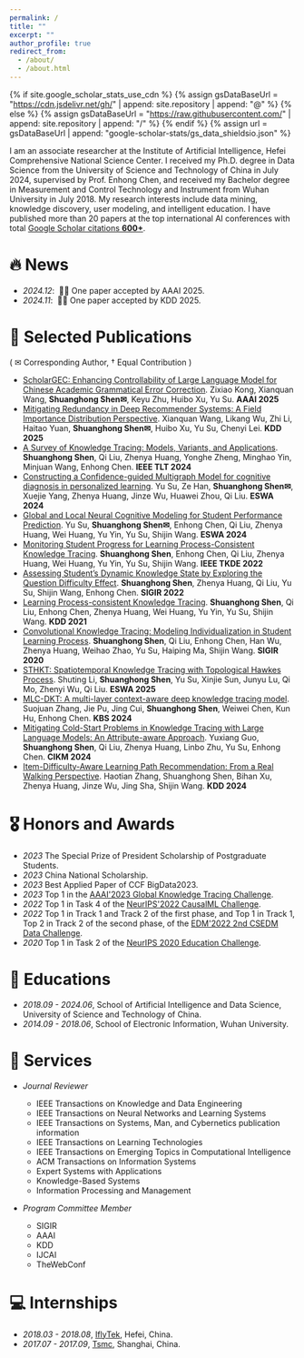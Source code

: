 ```yaml
---
permalink: /
title: ""
excerpt: ""
author_profile: true
redirect_from: 
  - /about/
  - /about.html
---
```


{% if site.google_scholar_stats_use_cdn %}
{% assign gsDataBaseUrl = "https://cdn.jsdelivr.net/gh/" | append: site.repository | append: "@" %}
{% else %}
{% assign gsDataBaseUrl = "https://raw.githubusercontent.com/" | append: site.repository | append: "/" %}
{% endif %}
{% assign url = gsDataBaseUrl | append: "google-scholar-stats/gs_data_shieldsio.json" %}

<span class='anchor' id='about-me'></span>

I am an associate researcher at the Institute of Artificial Intelligence, Hefei Comprehensive National Science Center. I received my Ph.D. degree in Data Science from the University of Science and Technology of China in July 2024, supervised by Prof. Enhong Chen,  and received my Bachelor degree in Measurement and Control Technology and Instrument from Wuhan University in July 2018. 
My research interests include data mining, knowledge discovery, user modeling, and intelligent education. I have published more than 20 papers at the top international AI conferences with total <a href='https://scholar.google.com/citations?user=aJgNc4wAAAAJ&hl'> Google Scholar citations <strong><span id='total_cit'>600+</span></strong></a>.


# 🔥 News
- *2024.12*: &nbsp;🎉🎉 One paper accepted by AAAI 2025.
- *2024.11*: &nbsp;🎉🎉 One paper accepted by KDD 2025. 

# 📝 Selected Publications 

( ✉ Corresponding Author, † Equal Contribution )

- [ScholarGEC: Enhancing Controllability of Large Language Model for Chinese Academic Grammatical Error Correction](). Zixiao Kong, Xianquan Wang, **Shuanghong Shen✉**, Keyu Zhu, Huibo Xu, Yu Su. **AAAI 2025**
- [Mitigating Redundancy in Deep Recommender Systems: A Field Importance Distribution Perspective](). Xianquan Wang, Likang Wu, Zhi Li, Haitao Yuan, **Shuanghong Shen✉**, Huibo Xu, Yu Su, Chenyi Lei. **KDD 2025**
- [A Survey of Knowledge Tracing: Models, Variants, and Applications](https://ieeexplore.ieee.org/abstract/document/10494775). **Shuanghong Shen**, Qi Liu, Zhenya Huang, Yonghe Zheng, Minghao Yin, Minjuan Wang, Enhong Chen. **IEEE TLT 2024**
- [Constructing a Confidence-guided Multigraph Model for cognitive diagnosis in personalized learning](https://www.sciencedirect.com/science/article/abs/pii/S0957417424011254). Yu Su, Ze Han, **Shuanghong Shen✉**, Xuejie Yang, Zhenya Huang, Jinze Wu, Huawei Zhou, Qi Liu. **ESWA 2024**
- [Global and Local Neural Cognitive Modeling for Student Performance Prediction](https://www.sciencedirect.com/science/article/abs/pii/S0957417423021395). Yu Su, **Shuanghong Shen✉**, Enhong Chen, Qi Liu, Zhenya Huang, Wei Huang, Yu Yin, Yu Su, Shijin Wang. **ESWA 2024**
- [Monitoring Student Progress for Learning Process-Consistent Knowledge Tracing](https://ieeexplore.ieee.org/abstract/document/9950313). **Shuanghong Shen**, Enhong Chen, Qi Liu, Zhenya Huang, Wei Huang, Yu Yin, Yu Su, Shijin Wang. **IEEE TKDE 2022**
- [Assessing Student’s Dynamic Knowledge State by Exploring the Question Difficulty Effect](https://dl.acm.org/doi/abs/10.1145/3477495.3531939). **Shuanghong Shen**, Zhenya Huang, Qi Liu, Yu Su, Shijin Wang, Enhong Chen. **SIGIR 2022**
- [Learning Process-consistent Knowledge Tracing](https://dl.acm.org/doi/abs/10.1145/3447548.3467237). **Shuanghong Shen**, Qi Liu, Enhong Chen, Zhenya Huang, Wei Huang, Yu Yin, Yu Su, Shijin Wang. **KDD 2021**
- [Convolutional Knowledge Tracing: Modeling Individualization in Student Learning Process](https://dl.acm.org/doi/abs/10.1145/3397271.3401288). **Shuanghong Shen**,  Qi Liu, Enhong Chen, Han Wu, Zhenya Huang, Weihao Zhao, Yu Su, Haiping Ma, Shijin Wang. **SIGIR 2020**
- [STHKT: Spatiotemporal Knowledge Tracing with Topological Hawkes Process](https://www.sciencedirect.com/science/article/abs/pii/S0957417424021158). Shuting Li, **Shuanghong Shen**, Yu Su, Xinjie Sun, Junyu Lu, Qi Mo, Zhenyi Wu, Qi Liu. **ESWA 2025**
- [MLC-DKT: A multi-layer context-aware deep knowledge tracing model](https://www.sciencedirect.com/science/article/abs/pii/S0950705124010189). Suojuan Zhang, Jie Pu, Jing Cui, **Shuanghong Shen**, Weiwei Chen, Kun Hu, Enhong Chen. **KBS 2024**
- [Mitigating Cold-Start Problems in Knowledge Tracing with Large Language Models: An Attribute-aware Approach](https://dl.acm.org/doi/abs/10.1145/3627673.3679664). Yuxiang Guo, **Shuanghong Shen**, Qi Liu, Zhenya Huang, Linbo Zhu, Yu Su, Enhong Chen. **CIKM 2024**
- [Item-Difficulty-Aware Learning Path Recommendation: From a Real Walking Perspective](https://dl.acm.org/doi/abs/10.1145/3637528.3671947). Haotian Zhang, Shuanghong Shen, Bihan Xu, Zhenya Huang, Jinze Wu, Jing Sha, Shijin Wang. **KDD 2024**
# 🎖 Honors and Awards
- *2023* The Special Prize of President Scholarship of Postgraduate Students. 
- *2023* China National Scholarship.
- *2023* Best Applied Paper of CCF BigData2023.
- *2023* Top 1 in the [AAAI'2023 Global Knowledge Tracing Challenge](https://ai4ed.cc/competitions/aaai2023competition). 
- *2022* Top 1 in Task 4 of the [NeurIPS'2022 CausalML Challenge](https://eedi.com/projects/neurips-2022). 
- *2022* Top 1 in Track 1 and Track 2 of the first phase, and Top 1 in Track 1, Top 2 in Track 2 of the second phase, of the [EDM'2022 2nd CSEDM Data Challenge](https://eedi.com/projects/neurips-2022).
- *2020* Top 1 in Task 2 of the [NeurIPS 2020 Education Challenge](https://eedi.com/projects/neurips-education-challenge).


# 📖 Educations
- *2018.09 - 2024.06*, School of Artificial Intelligence and Data Science, University of Science and Technology of China. 
- *2014.09 - 2018.06*, School of Electronic Information, Wuhan University. 

# 💬 Services
- *Journal Reviewer*

    * IEEE Transactions on Knowledge and Data Engineering
    * IEEE Transactions on Neural Networks and Learning Systems
    * IEEE Transactions on Systems, Man, and Cybernetics publication information
    * IEEE Transactions on Learning Technologies
    * IEEE Transactions on Emerging Topics in Computational Intelligence
    * ACM Transactions on Information Systems
    * Expert Systems with Applications
    * Knowledge-Based Systems
    * Information Processing and Management

- *Program Committee Member*

    * SIGIR
    * AAAI
    * KDD
    * IJCAI
    * TheWebConf

# 💻 Internships
- *2018.03 - 2018.08*, [IflyTek](https://www.iflytek.com/en/), Hefei, China.
- *2017.07 - 2017.09*, [Tsmc](https://www.tsmc.com/schinese), Shanghai, China.
